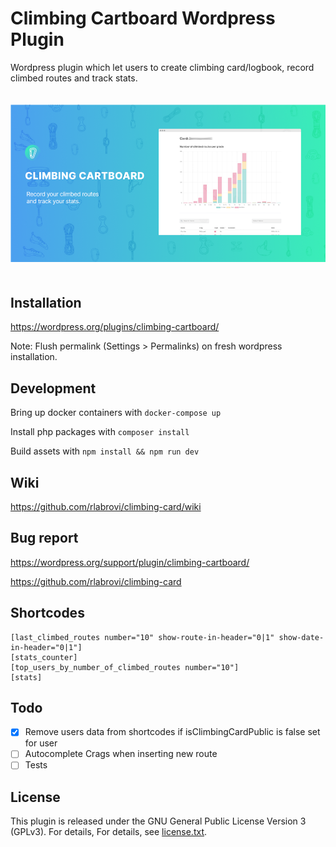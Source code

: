 # Climbing Cartboard Wordpress Plugin

Wordpress plugin which let users to create climbing card/logbook, record climbed routes and track stats.

<img src="resources/assets/images/climbing-card-banner.png" style="padding: 20px 0"/>


## Installation

https://wordpress.org/plugins/climbing-cartboard/

Note: Flush permalink (Settings > Permalinks) on fresh wordpress installation.

## Development

Bring up docker containers with `docker-compose up`

Install php packages with `composer install`

Build assets with `npm install && npm run dev`


## Wiki

https://github.com/rlabrovi/climbing-card/wiki

## Bug report

https://wordpress.org/support/plugin/climbing-cartboard/

https://github.com/rlabrovi/climbing-card

## Shortcodes
```
[last_climbed_routes number="10" show-route-in-header="0|1" show-date-in-header="0|1"]
[stats_counter]
[top_users_by_number_of_climbed_routes number="10"]
[stats]
```

## Todo
- [x] Remove users data from shortcodes if isClimbingCardPublic is false set for user
- [ ] Autocomplete Crags when inserting new route
- [ ] Tests 

## License

This plugin is released under the GNU General Public License Version 3 (GPLv3). For details, For details, see [license.txt](license.txt).

